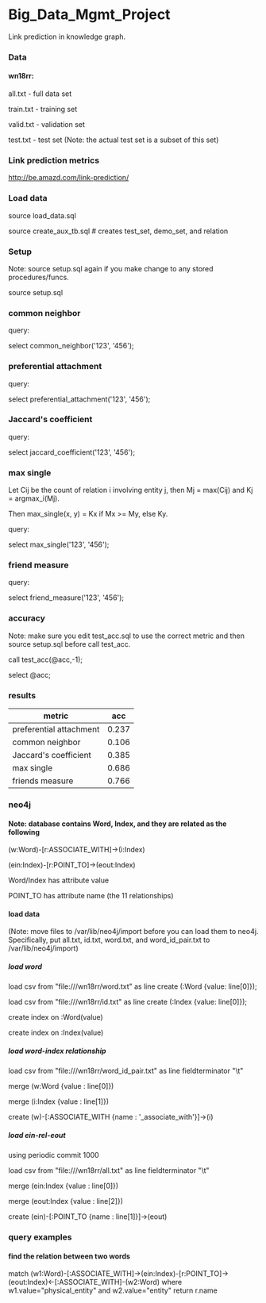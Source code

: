 # Big_Data_Mgmt_Project
Link prediction in knowledge graph. 

### Data
#### wn18rr:

all.txt - full data set

train.txt - training set

valid.txt - validation set

test.txt - test set (Note: the actual test set is a subset of this set)

### Link prediction metrics

http://be.amazd.com/link-prediction/

### Load data

source load_data.sql

source create_aux_tb.sql # creates test_set, demo_set, and relation


### Setup

Note: source setup.sql again if you make change to any stored procedures/funcs. 

source setup.sql

### common neighbor

query:

select common_neighbor('123', '456');

### preferential attachment

query:

select preferential_attachment('123', '456');

### Jaccard's coefficient

query:

select jaccard_coefficient('123', '456');

### max single

Let Cij be the count of relation i involving entity j, then Mj = max(Cij) and Kj = argmax_i(Mj).

Then max_single(x, y) = Kx if Mx >= My, else Ky. 

query:

select max_single('123', '456');

### friend measure

query:

select friend_measure('123', '456');

### accuracy

Note: make sure you edit test_acc.sql to use the correct metric and then source setup.sql before call test_acc. 

call test_acc(@acc,-1);

select @acc;

### results

| metric                  | acc   |
|-------------------------|:-----:|
| preferential attachment | 0.237 |
| common neighbor         | 0.106 |
| Jaccard's coefficient   | 0.385 |
| max single              | 0.686 |
| friends measure         | 0.766 |

### neo4j

#### Note: database contains Word, Index, and they are related as the following

(w:Word)-[r:ASSOCIATE_WITH]->(i:Index)

(ein:Index)-[r:POINT_TO]->(eout:Index)

Word/Index has attribute value

POINT_TO has attribute name (the 11 relationships)

#### load data

(Note: move files to /var/lib/neo4j/import before you can load them to neo4j. Specifically, put all.txt, id.txt, word.txt, and word_id_pair.txt to /var/lib/neo4j/import)

##### load word

load csv from "file:///wn18rr/word.txt" as line create (:Word {value: line[0]});

load csv from "file:///wn18rr/id.txt" as line create (:Index {value: line[0]});

create index on :Word(value)

create index on :Index(value)

##### load word-index relationship

load csv from "file:///wn18rr/word_id_pair.txt" as line fieldterminator "\t"

merge (w:Word {value : line[0]})

merge (i:Index {value : line[1]})

create (w)-[:ASSOCIATE_WITH {name : '_associate_with'}]->(i)

##### load ein-rel-eout

using periodic commit 1000

load csv from "file:///wn18rr/all.txt" as line fieldterminator "\t"

merge (ein:Index {value : line[0]})

merge (eout:Index {value : line[2]})

create (ein)-[:POINT_TO {name : line[1]}]->(eout)

### query examples

#### find the relation between two words

match (w1:Word)-[:ASSOCIATE_WITH]->(ein:Index)-[r:POINT_TO]->(eout:Index)<-[:ASSOCIATE_WITH]-(w2:Word) where w1.value="physical_entity" and w2.value="entity" return r.name
